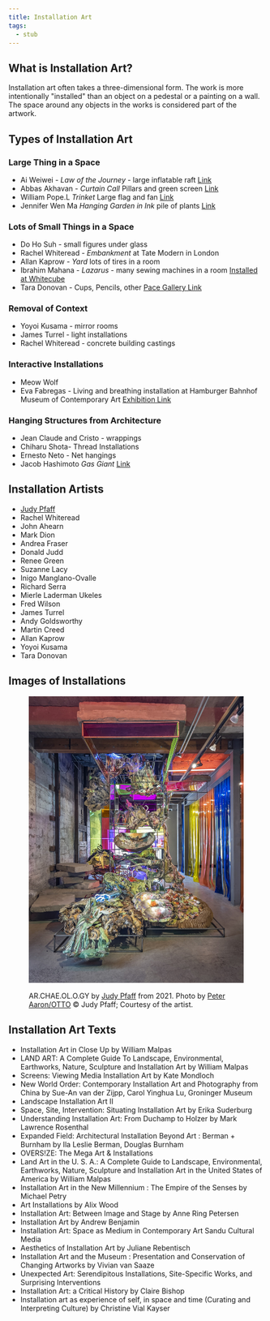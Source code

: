 ```yaml
---
title: Installation Art
tags:
  - stub
---
```


## What is Installation Art?

Installation art often takes a three-dimensional form. The work is more intentionally "installed" than an object on a pedestal or a painting on a wall. The space around any objects in the works is considered part of the artwork.

## Types of Installation Art

### Large Thing in a Space

- Ai Weiwei - _Law of the Journey_ - large inflatable raft [Link](https://artpil.com/news/law-of-the-journey-ai-weiwei/)
- Abbas Akhavan - _Curtain Call_ Pillars and green screen [Link](https://chisenhale.org.uk/audio-video/abbas-akhavan/)
- William Pope.L _Trinket_ Large flag and fan [Link](https://www.moca.org/exhibition/william-popel-trinket)
- Jennifer Wen Ma _Hanging Garden in Ink_ pile of plants [Link](https://fpa319w.wordpress.com/2014/12/02/critical-review-unscrolled-2/)

### Lots of Small Things in a Space

- Do Ho Suh - small figures under glass
- Rachel Whiteread - _Embankment_ at Tate Modern in London
- Allan Kaprow - _Yard_ lots of tires in a room
- Ibrahim Mahana - _Lazarus_ - many sewing machines in a room [Installed at Whitecube](https://www.whitecube.com/gallery-exhibitions/lazarus)
- Tara Donovan - Cups, Pencils, other [Pace Gallery Link](https://www.pacegallery.com/artists/tara-donovan/)

### Removal of Context

- Yoyoi Kusama - mirror rooms
- James Turrel - light installations
- Rachel Whiteread - concrete building castings

### Interactive Installations

- Meow Wolf
- Eva Fabregas - Living and breathing installation at Hamburger Bahnhof Museum of Contemporary Art [Exhibition Link](https://www.smb.museum/en/museums-institutions/hamburger-bahnhof/exhibitions/detail/eva-fabregas/)

### Hanging Structures from Architecture

- Jean Claude and Cristo - wrappings
- Chiharu Shota- Thread Installations
- Ernesto Neto - Net hangings
- Jacob Hashimoto _Gas Giant_ [Link](https://www.latimes.com/entertainment/arts/culture/la-et-cm-art-review-jacob-hashimoto-moca-pacific-design-center-20140311-story.html)

## Installation Artists

<div class="gallery-grid">

- [Judy Pfaff](https://www.judypfaffstudio.com/)
- Rachel Whiteread
- John Ahearn
- Mark Dion
- Andrea Fraser
- Donald Judd
- Renee Green
- Suzanne Lacy
- Inigo Manglano-Ovalle
- Richard Serra
- Mierle Laderman Ukeles
- Fred Wilson
- James Turrel
- Andy Goldsworthy
- Martin Creed
- Allan Kaprow
- Yoyoi Kusama
- Tara Donovan

</div>

## Images of Installations

<div class="gallery-grid">
<figure>

[![ACHAEOLOGY by Judy Pfaff](./attachments/2021A53_ARCHAEOLOGY-by-Judy-Pfaff-photo-by-Peter-Aaron.jpeg)](./attachments/2021A53_ARCHAEOLOGY-by-Judy-Pfaff-photo-by-Peter-Aaron.jpeg)

<figcaption>

AR.CHAE.OL.O.GY by [Judy Pfaff](https://www.judypfaffstudio.com/) from 2021. Photo by [Peter Aaron/OTTO](https://www.peteraaron.net/) © Judy Pfaff; Courtesy of the artist.

</figcaption>

</figure>
</div>

## Installation Art Texts

- Installation Art in Close Up by William Malpas
- LAND ART: A Complete Guide To Landscape, Environmental, Earthworks, Nature, Sculpture and Installation Art by William Malpas
- Screens: Viewing Media Installation Art by Kate Mondloch
- New World Order: Contemporary Installation Art and Photography from China by Sue-An van der Zijpp, Carol Yinghua Lu, Groninger Museum
- Landscape Installation Art II
- Space, Site, Intervention: Situating Installation Art by Erika Suderburg
- Understanding Installation Art: From Duchamp to Holzer by Mark Lawrence Rosenthal
- Expanded Field: Architectural Installation Beyond Art : Berman + Burnham by Ila Leslie Berman, Douglas Burnham
- OVERS!ZE: The Mega Art & Installations
- Land Art in the U. S. A.: A Complete Guide to Landscape, Environmental, Earthworks, Nature, Sculpture and Installation Art in the United States of America by William Malpas
- Installation Art in the New Millennium : The Empire of the Senses by Michael Petry
- Art Installations by Alix Wood
- Installation Art: Between Image and Stage by Anne Ring Petersen
- Installation Art by Andrew Benjamin
- Installation Art: Space as Medium in Contemporary Art Sandu Cultural Media
- Aesthetics of Installation Art by Juliane Rebentisch
- Installation Art and the Museum : Presentation and Conservation of Changing Artworks by Vivian van Saaze
- Unexpected Art: Serendipitous Installations, Site-Specific Works, and Surprising Interventions
- Installation Art: a Critical History by Claire Bishop
- Installation art as experience of self, in space and time (Curating and Interpreting Culture) by Christine Vial Kayser
